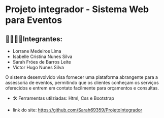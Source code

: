 # Projeto integrador - Sistema Web para Eventos 

## 👦🏽👩🏽Integrantes:

- Lorrane Medeiros Lima
- Isabelle Cristina Nunes Silva
- Sarah Fróes de Barros Leite
- Victor Hugo Nunes Silva
  
O sistema desenvolvido visa fornecer uma plataforma abrangente para a assessoria de eventos, permitindo que os clientes conheçam os serviços oferecidos e entrem em contato facilmente para orçamentos e consultas.

- 🛠️ Ferramentas utilziadas: Html, Css e Bootstrap

- link do site: https://github.com/Sarah69359/ProjetoIntegrador